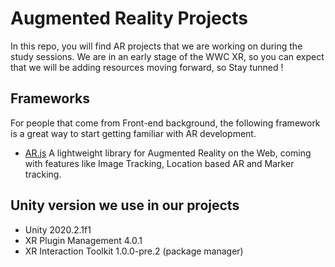 # Augmented Reality Projects

In this repo, you will find AR projects that we are working on during the study sessions. 
We are in an early stage of the WWC XR, so you can expect that we will be adding resources moving forward, so Stay tunned !



## Frameworks

For people that come from Front-end background, the following framework is a great way to start getting familiar with AR development.

* [AR.js](https://ar-js-org.github.io/AR.js-Docs/)
A lightweight library for Augmented Reality on the Web, coming with features like Image Tracking, Location based AR and Marker tracking.



## Unity version we use in our projects
+ Unity 2020.2.1f1   
+ XR Plugin Management 4.0.1
+ XR Interaction Toolkit 1.0.0-pre.2 (package manager)

